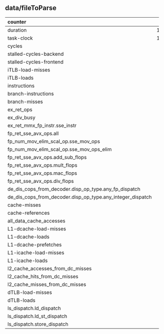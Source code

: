 

## data/fileToParse
| counter | LUv1w1 | LUv1w128 | LUv2w128 | LUv3w1 | LUv3w128 | LUv3w256 |
| :---- |  :----: | :----: | :----: | :----: | :----: | :----: |
| duration | 18804.0000 |  12966.0000 |  12928.0000 |  28484.0000 |  13496.0000 |  10230.0000 | 
| task-clock | 18758.1700 |  12920.4800 |  12879.9600 |  28436.7200 |  13448.1400 |  10176.6500 | 
| cycles | 65.5432 |  45.1430 |  45.0400 |  99.4207 |  47.0158 |  35.5842 | 
| stalled-cycles-backend | 0.0296 |  0.0000 |  0.0311 |  0.0000 |  0.0000 |  0.0249 | 
| stalled-cycles-frontend | 0.0328 |  0.0252 |  0.0245 |  0.0477 |  0.0297 |  0.0360 | 
| iTLB-load-misses | 0.0000 |  0.0000 |  0.0000 |  0.0000 |  0.0000 |  0.0000 | 
| iTLB-loads | 0.0000 |  0.0000 |  0.0000 |  0.0000 |  0.0000 |  0.0000 | 
| instructions | 366.2419 |  184.0925 |  184.0537 |  275.4774 |  138.7212 |  71.2203 | 
| branch-instructions | 45.8251 |  23.1162 |  23.1071 |  45.8991 |  23.1298 |  11.8955 | 
| branch-misses | 0.0667 |  0.0649 |  0.0649 |  0.0673 |  0.0649 |  0.0529 | 
| ex_ret_ops | 320.8363 |  161.3172 |  161.2397 |  229.9458 |  115.8476 |  59.7142 | 
| ex_div_busy | 0.0024 |  0.0017 |  0.0017 |  0.0037 |  0.0017 |  0.0013 | 
| ex_ret_mmx_fp_instr.sse_instr | 228.4481 |  114.3669 |  114.3212 |  137.3419 |  68.8432 |  34.7657 | 
| fp_ret_sse_avx_ops.all | 91.1590 |  90.9073 |  90.9670 |  91.2838 |  90.9883 |  90.7231 | 
| fp_num_mov_elim_scal_op.sse_mov_ops | 0.0672 |  0.0680 |  0.0003 |  0.0000 |  0.0000 |  0.0000 | 
| fp_num_mov_elim_scal_op.sse_mov_ops_elim | 0.0671 |  0.0680 |  0.0003 |  0.0000 |  0.0000 |  0.0000 | 
| fp_ret_sse_avx_ops.add_sub_flops | 45.5895 |  45.5061 |  45.4147 |  0.0000 |  0.0000 |  0.0000 | 
| fp_ret_sse_avx_ops.mult_flops | 45.6662 |  45.5972 |  45.5227 |  0.0667 |  0.0668 |  0.0664 | 
| fp_ret_sse_avx_ops.mac_flops | 0.0000 |  0.0000 |  0.0000 |  91.2993 |  90.9491 |  90.6957 | 
| fp_ret_sse_avx_ops.div_flops | 0.0001 |  0.0001 |  0.0001 |  0.0001 |  0.0001 |  0.0001 | 
| de_dis_cops_from_decoder.disp_op_type.any_fp_dispatch | 230.7012 |  116.4050 |  116.3664 |  138.0797 |  69.9852 |  35.8751 | 
| de_dis_cops_from_decoder.disp_op_type.any_integer_dispatch | 93.1612 |  47.7233 |  47.6548 |  92.9763 |  47.6622 |  25.5646 | 
| cache-misses | 1.0660 |  1.0481 |  1.0557 |  1.6720 |  1.2380 |  1.8161 | 
| cache-references | 16.2917 |  15.9480 |  15.9108 |  17.8252 |  16.2297 |  15.8417 | 
| all_data_cache_accesses | 138.5783 |  70.1912 |  70.0429 |  138.0911 |  70.0091 |  36.2074 | 
| L1-dcache-load-misses | 6.8684 |  6.8753 |  6.8684 |  6.9340 |  6.8648 |  6.8311 | 
| L1-dcache-loads | 137.4327 |  77.9212 |  77.8904 |  137.5856 |  77.8968 |  48.6690 | 
| L1-dcache-prefetches | 1.6385 |  0.9124 |  0.9277 |  6.1072 |  0.8397 |  0.6533 | 
| L1-icache-load-misses | 0.0003 |  0.0005 |  0.0005 |  0.0008 |  0.0007 |  0.0011 | 
| L1-icache-loads | 0.0775 |  0.0953 |  0.0653 |  0.1088 |  0.0759 |  0.1182 | 
| l2_cache_accesses_from_dc_misses | 6.8663 |  6.8731 |  6.8671 |  6.9429 |  6.8785 |  6.8316 | 
| l2_cache_hits_from_dc_misses | 6.0876 |  5.8205 |  5.8091 |  6.2108 |  5.8101 |  5.1146 | 
| l2_cache_misses_from_dc_misses | 0.5293 |  0.7258 |  0.7263 |  0.4963 |  0.7320 |  1.1943 | 
| dTLB-load-misses | 0.0001 |  0.0001 |  0.0001 |  0.0001 |  0.0001 |  0.0001 | 
| dTLB-loads | 0.0752 |  0.0765 |  0.0765 |  0.0769 |  0.0754 |  0.0784 | 
| ls_dispatch.ld_dispatch | 92.4154 |  46.8405 |  46.8986 |  92.1294 |  46.8981 |  24.3692 | 
| ls_dispatch.ld_st_dispatch | 0.0020 |  0.0020 |  0.0018 |  0.0033 |  0.0018 |  0.0014 | 
| ls_dispatch.store_dispatch | 46.0608 |  23.2053 |  23.2136 |  45.9509 |  23.2327 |  11.8387 | 
